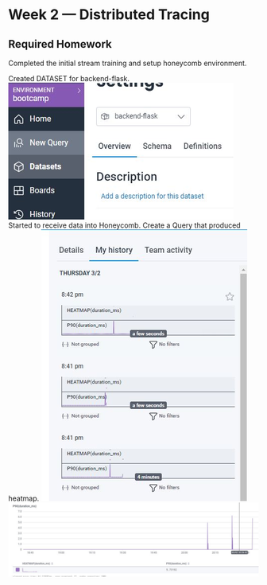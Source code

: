 # Week 2 — Distributed Tracing
## Required Homework
  Completed the initial stream training and setup honeycomb environment.
  
  Created DATASET for backend-flask.
  ![Backend Flask](/journal/assets/dataset.JPG)
  Started to receive data into Honeycomb.
  Create a Query that produced heatmap.
  ![Heatmap 01](/journal/assets/Honeycomb.JPG)
  ![Heatmap 02](/journal/assets/Heatmap.JPG)
 
